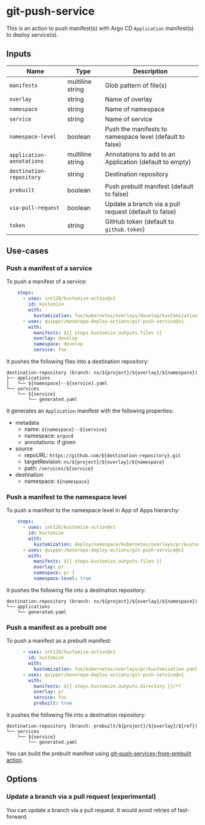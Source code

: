 # git-push-service

This is an action to push manifest(s) with Argo CD `Application` manifest(s) to deploy service(s).


## Inputs

Name | Type | Description
-----|------|------------
`manifests` | multiline string | Glob pattern of file(s)
`overlay` | string | Name of overlay
`namespace` | string | Name of namespace
`service` | string | Name of service
`namespace-level` | boolean | Push the manifests to namespace level (default to false)
`application-annotations` | multiline string | Annotations to add to an Application (default to empty)
`destination-repository` | string | Destination repository
`prebuilt` | boolean | Push prebuilt manifest (default to false)
`via-pull-request` | boolean | Update a branch via a pull request (default to false)
`token` | string | GitHub token (default to `github.token`)


## Use-cases

### Push a manifest of a service

To push a manifest of a service:

```yaml
    steps:
      - uses: int128/kustomize-action@v1
        id: kustomize
        with:
          kustomization: foo/kubernetes/overlays/develop/kustomization.yaml
      - uses: quipper/monorepo-deploy-actions/git-push-service@v1
        with:
          manifests: ${{ steps.kustomize.outputs.files }}
          overlay: develop
          namespace: develop
          service: foo
```

It pushes the following files into a destination repository:

```
destination-repository (branch: ns/${project}/${overlay}/${namespace})
├── applications
|   └── ${namespace}--${service}.yaml
└── services
    └── ${service}
        └── generated.yaml
```

It generates an `Application` manifest with the following properties:

- metadata
  - name: `${namespace}--${service}`
  - namespace: `argocd`
  - annotations: if given
- source
  - repoURL: `https://github.com/${destination-repository}.git`
  - targetRevision: `ns/${project}/${overlay}/${namespace}`
  - path: `/services/${service}`
- destination
  - namespace: `${namespace}`


### Push a manifest to the namespace level

To push a manifest to the namespace level in App of Apps hierarchy:

```yaml
    steps:
      - uses: int128/kustomize-action@v1
        id: kustomize
        with:
          kustomization: deploy/namespace/kubernetes/overlays/pr/kustomization.yaml
      - uses: quipper/monorepo-deploy-actions/git-push-service@v1
        with:
          manifests: ${{ steps.kustomize.outputs.files }}
          overlay: pr
          namespace: pr-1
          namespace-level: true
```

It pushes the following file into a destination repository:

```
destination-repository (branch: ns/${project}/${overlay}/${namespace})
└── applications
    └── generated.yaml
```


### Push a manifest as a prebuilt one

To push a manifest as a prebuilt manifest:

```yaml
      - uses: int128/kustomize-action@v1
        id: kustomize
        with:
          kustomization: foo/kubernetes/overlays/pr/kustomization.yaml
      - uses: quipper/monorepo-deploy-actions/git-push-service@v1
        with:
          manifests: ${{ steps.kustomize.outputs.directory }}/**
          overlay: pr
          service: foo
          prebuilt: true
```

It pushes the following file into a destination repository:

```
destination-repository (branch: prebuilt/${project}/${overlay}/${ref})
└── services
    └── ${service}
        └── generated.yaml
```

You can build the prebuilt manifest using [git-push-services-from-prebuilt action](../git-push-services-from-prebuilt).


## Options

### Update a branch via a pull request (experimental)

You can update a branch via a pull request.
It would avoid retries of fast-forward.
